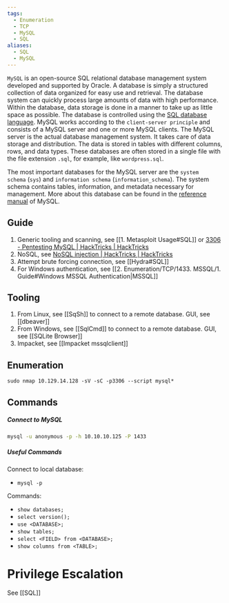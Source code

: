 ```yaml
---
tags:
  - Enumeration
  - TCP
  - MySQL
  - SQL
aliases:
  - SQL
  - MySQL
---
```

`MySQL` is an open-source SQL relational database management system developed and supported by Oracle. A database is simply a structured collection of data organized for easy use and retrieval. The database system can quickly process large amounts of data with high performance. Within the database, data storage is done in a manner to take up as little space as possible. The database is controlled using the [SQL database language](https://www.w3schools.com/sql/sql_intro.asp). MySQL works according to the `client-server principle` and consists of a MySQL server and one or more MySQL clients. The MySQL server is the actual database management system. It takes care of data storage and distribution. The data is stored in tables with different columns, rows, and data types. These databases are often stored in a single file with the file extension `.sql`, for example, like `wordpress.sql`.

The most important databases for the MySQL server are the `system schema` (`sys`) and `information schema` (`information_schema`). The system schema contains tables, information, and metadata necessary for management. More about this database can be found in the [reference manual](https://dev.mysql.com/doc/refman/8.0/en/system-schema.html#:~:text=The%20mysql%20schema%20is%20the,used%20for%20other%20operational%20purposes) of MySQL.
## Guide

1. Generic tooling and scanning, see [[1. Metasploit Usage#SQL]] or [3306 - Pentesting MySQL | HackTricks | HackTricks](https://book.hacktricks.xyz/network-services-pentesting/pentesting-mysql)
2. NoSQL, see [NoSQL injection | HackTricks | HackTricks](https://book.hacktricks.xyz/pentesting-web/nosql-injection)
3. Attempt brute forcing connection, see [[Hydra#SQL]]
4. For Windows authentication, see [[2. Enumeration/TCP/1433. MSSQL/1. Guide#Windows MSSQL Authentication|MSSQL]]

## Tooling

1. From Linux, see [[SqSh]] to connect to a remote database. GUI, see [[dbeaver]]
2. From Windows, see [[SqlCmd]] to connect to a remote database. GUI, see [[SQLite Browser]]
3. Impacket, see [[Impacket mssqlclient]]


## Enumeration

```shell-session
sudo nmap 10.129.14.128 -sV -sC -p3306 --script mysql*
```

## Commands 

##### Connect to MySQL 

```bash
mysql -u anonymous -p -h 10.10.10.125 -P 1433
```


##### Useful Commands

Connect to local database:
- `mysql -p`

Commands:
- `show databases;`
- `select version();`
- `use <DATABASE>;`
- `show tables;`
- `select <FIELD> from <DATABASE>;`
- `show columns from <TABLE>;`

# Privilege Escalation

See [[SQL]]

